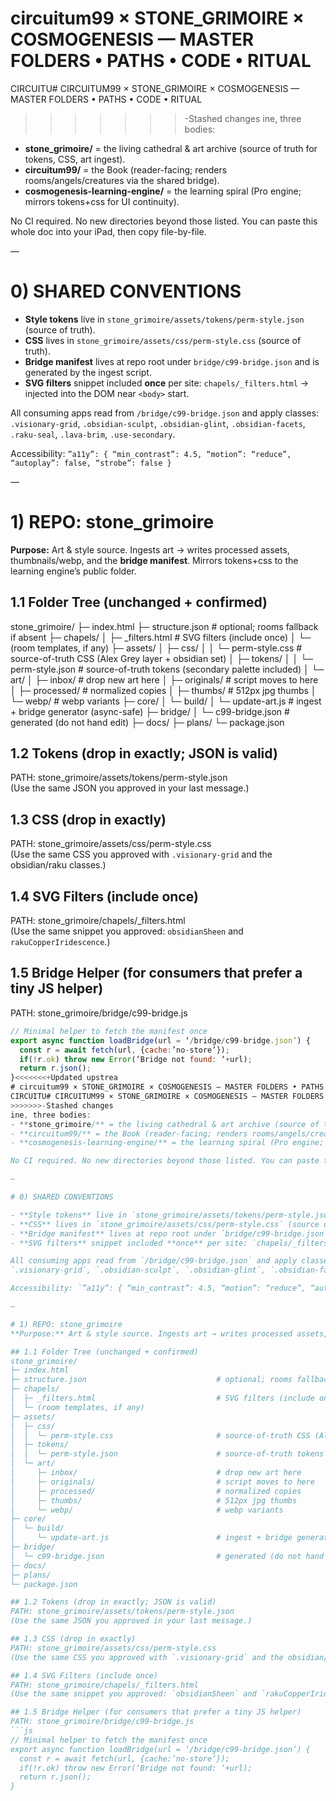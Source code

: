 # circuitum99 × STONE_GRIMOIRE × COSMOGENESIS — MASTER FOLDERS • PATHS • CODE • RITUAL
CIRCUITU# CIRCUITUM99 × STONE_GRIMOIRE × COSMOGENESIS — MASTER FOLDERS • PATHS • CODE • RITUAL
>>>>>>>-Stashed changes
ine, three bodies:
- **stone_grimoire/** = the living cathedral & art archive (source of truth for tokens, CSS, art ingest).
- **circuitum99/** = the Book (reader-facing; renders rooms/angels/creatures via the shared bridge).
- **cosmogenesis-learning-engine/** = the learning spiral (Pro engine; mirrors tokens+css for UI continuity).

No CI required. No new directories beyond those listed. You can paste this whole doc into your iPad, then copy file-by-file.

—

# 0) SHARED CONVENTIONS

- **Style tokens** live in `stone_grimoire/assets/tokens/perm-style.json` (source of truth).
- **CSS** lives in `stone_grimoire/assets/css/perm-style.css` (source of truth).
- **Bridge manifest** lives at repo root under `bridge/c99-bridge.json` and is generated by the ingest script.
- **SVG filters** snippet included **once** per site: `chapels/_filters.html` → injected into the DOM near `<body>` start.

All consuming apps read from `/bridge/c99-bridge.json` and apply classes:  
`.visionary-grid`, `.obsidian-sculpt`, `.obsidian-glint`, `.obsidian-facets`, `.raku-seal`, `.lava-brim`, `.use-secondary`.

Accessibility: `”a11y”: { “min_contrast”: 4.5, “motion”: “reduce”, “autoplay”: false, “strobe”: false }`

—

# 1) REPO: stone_grimoire
**Purpose:** Art & style source. Ingests art → writes processed assets, thumbnails/webp, and the **bridge manifest**. Mirrors tokens+css to the learning engine’s public folder.

## 1.1 Folder Tree (unchanged + confirmed)
stone_grimoire/
├─ index.html
├─ structure.json                             # optional; rooms fallback if absent
├─ chapels/
│  ├─ _filters.html                           # SVG filters (include once)
│  └─ (room templates, if any)
├─ assets/
│  ├─ css/
│  │  └─ perm-style.css                       # source-of-truth CSS (Alex Grey layer + obsidian set)
│  ├─ tokens/
│  │  └─ perm-style.json                      # source-of-truth tokens (secondary palette included)
│  └─ art/
│     ├─ inbox/                               # drop new art here
│     ├─ originals/                           # script moves to here
│     ├─ processed/                           # normalized copies
│     ├─ thumbs/                              # 512px jpg thumbs
│     └─ webp/                                # webp variants
├─ core/
│  └─ build/
│     └─ update-art.js                        # ingest + bridge generator (async-safe)
├─ bridge/
│  └─ c99-bridge.json                         # generated (do not hand edit)
├─ docs/
├─ plans/
└─ package.json

## 1.2 Tokens (drop in exactly; JSON is valid)
PATH: stone_grimoire/assets/tokens/perm-style.json  
(Use the same JSON you approved in your last message.)

## 1.3 CSS (drop in exactly)
PATH: stone_grimoire/assets/css/perm-style.css  
(Use the same CSS you approved with `.visionary-grid` and the obsidian/raku classes.)

## 1.4 SVG Filters (include once)
PATH: stone_grimoire/chapels/_filters.html  
(Use the same snippet you approved: `obsidianSheen` and `rakuCopperIridescence`.)

## 1.5 Bridge Helper (for consumers that prefer a tiny JS helper)
PATH: stone_grimoire/bridge/c99-bridge.js
```js
// Minimal helper to fetch the manifest once
export async function loadBridge(url = ‘/bridge/c99-bridge.json’) {
  const r = await fetch(url, {cache:’no-store’});
  if(!r.ok) throw new Error(‘Bridge not found: ‘+url);
  return r.json();
}<<<<<<<+Updated upstrea
# circuitum99 × STONE_GRIMOIRE × COSMOGENESIS — MASTER FOLDERS • PATHS • CODE • RITUAL
CIRCUITU# CIRCUITUM99 × STONE_GRIMOIRE × COSMOGENESIS — MASTER FOLDERS • PATHS • CODE • RITUAL
>>>>>>>-Stashed changes
ine, three bodies:
- **stone_grimoire/** = the living cathedral & art archive (source of truth for tokens, CSS, art ingest).
- **circuitum99/** = the Book (reader-facing; renders rooms/angels/creatures via the shared bridge).
- **cosmogenesis-learning-engine/** = the learning spiral (Pro engine; mirrors tokens+css for UI continuity).

No CI required. No new directories beyond those listed. You can paste this whole doc into your iPad, then copy file-by-file.

—

# 0) SHARED CONVENTIONS

- **Style tokens** live in `stone_grimoire/assets/tokens/perm-style.json` (source of truth).
- **CSS** lives in `stone_grimoire/assets/css/perm-style.css` (source of truth).
- **Bridge manifest** lives at repo root under `bridge/c99-bridge.json` and is generated by the ingest script.
- **SVG filters** snippet included **once** per site: `chapels/_filters.html` → injected into the DOM near `<body>` start.

All consuming apps read from `/bridge/c99-bridge.json` and apply classes:  
`.visionary-grid`, `.obsidian-sculpt`, `.obsidian-glint`, `.obsidian-facets`, `.raku-seal`, `.lava-brim`, `.use-secondary`.

Accessibility: `”a11y”: { “min_contrast”: 4.5, “motion”: “reduce”, “autoplay”: false, “strobe”: false }`

—

# 1) REPO: stone_grimoire
**Purpose:** Art & style source. Ingests art → writes processed assets, thumbnails/webp, and the **bridge manifest**. Mirrors tokens+css to the learning engine’s public folder.

## 1.1 Folder Tree (unchanged + confirmed)
stone_grimoire/
├─ index.html
├─ structure.json                             # optional; rooms fallback if absent
├─ chapels/
│  ├─ _filters.html                           # SVG filters (include once)
│  └─ (room templates, if any)
├─ assets/
│  ├─ css/
│  │  └─ perm-style.css                       # source-of-truth CSS (Alex Grey layer + obsidian set)
│  ├─ tokens/
│  │  └─ perm-style.json                      # source-of-truth tokens (secondary palette included)
│  └─ art/
│     ├─ inbox/                               # drop new art here
│     ├─ originals/                           # script moves to here
│     ├─ processed/                           # normalized copies
│     ├─ thumbs/                              # 512px jpg thumbs
│     └─ webp/                                # webp variants
├─ core/
│  └─ build/
│     └─ update-art.js                        # ingest + bridge generator (async-safe)
├─ bridge/
│  └─ c99-bridge.json                         # generated (do not hand edit)
├─ docs/
├─ plans/
└─ package.json

## 1.2 Tokens (drop in exactly; JSON is valid)
PATH: stone_grimoire/assets/tokens/perm-style.json  
(Use the same JSON you approved in your last message.)

## 1.3 CSS (drop in exactly)
PATH: stone_grimoire/assets/css/perm-style.css  
(Use the same CSS you approved with `.visionary-grid` and the obsidian/raku classes.)

## 1.4 SVG Filters (include once)
PATH: stone_grimoire/chapels/_filters.html  
(Use the same snippet you approved: `obsidianSheen` and `rakuCopperIridescence`.)

## 1.5 Bridge Helper (for consumers that prefer a tiny JS helper)
PATH: stone_grimoire/bridge/c99-bridge.js
```js
// Minimal helper to fetch the manifest once
export async function loadBridge(url = ‘/bridge/c99-bridge.json’) {
  const r = await fetch(url, {cache:’no-store’});
  if(!r.ok) throw new Error(‘Bridge not found: ‘+url);
  return r.json();
}